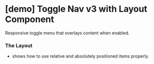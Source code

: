 # [demo] Toggle Nav v3 with Layout Component

Responsive toggle menu that overlays content when enabled. 

### The Layout
- shows how to use relative and absolutely positioned items properly. 

